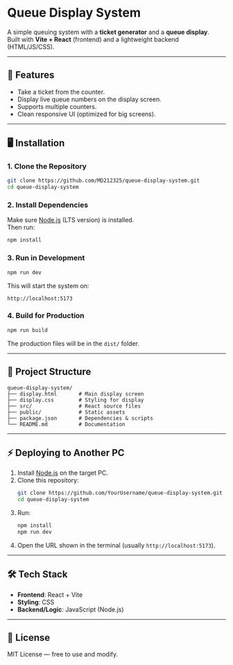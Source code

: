# Queue Display System

A simple queuing system with a **ticket generator** and a **queue display**.  
Built with **Vite + React** (frontend) and a lightweight backend (HTML/JS/CSS).  

---

## 🚀 Features
- Take a ticket from the counter.
- Display live queue numbers on the display screen.
- Supports multiple counters.
- Clean responsive UI (optimized for big screens).

---

## 🖥️ Installation

### 1. Clone the Repository
```bash
git clone https://github.com/MD212325/queue-display-system.git
cd queue-display-system
```

### 2. Install Dependencies
Make sure [Node.js](https://nodejs.org/) (LTS version) is installed.  
Then run:
```bash
npm install
```

### 3. Run in Development
```bash
npm run dev
```
This will start the system on:
```
http://localhost:5173
```

### 4. Build for Production
```bash
npm run build
```
The production files will be in the `dist/` folder.

---

## 📂 Project Structure
```
queue-display-system/
├── display.html       # Main display screen
├── display.css        # Styling for display
├── src/               # React source files
├── public/            # Static assets
├── package.json       # Dependencies & scripts
└── README.md          # Documentation
```

---

## ⚡ Deploying to Another PC
1. Install [Node.js](https://nodejs.org/) on the target PC.  
2. Clone this repository:
   ```bash
   git clone https://github.com/YourUsername/queue-display-system.git
   cd queue-display-system
   ```
3. Run:
   ```bash
   npm install
   npm run dev
   ```
4. Open the URL shown in the terminal (usually `http://localhost:5173`).

---

## 🛠️ Tech Stack
- **Frontend**: React + Vite
- **Styling**: CSS
- **Backend/Logic**: JavaScript (Node.js)

---

## 📜 License
MIT License — free to use and modify.

